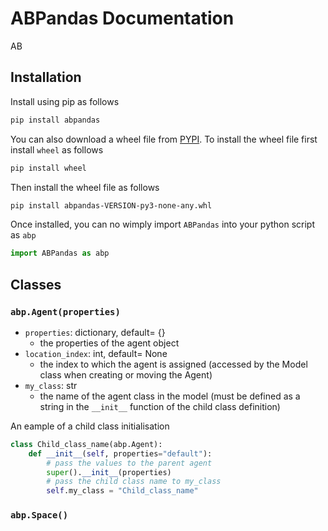 # ABPandas Documentation
AB
## Installation
Install using pip as follows
```bash
pip install abpandas
```
You can also download a wheel file from [PYPI](https://pypi.org/project/abpandas/#files). To install the wheel file first install `wheel` as follows
```bash
pip install wheel
```
Then install the wheel file as follows
```bash
pip install abpandas-VERSION-py3-none-any.whl
```
Once installed, you can no wimply import `ABPandas` into your python script as `abp`
```python
import ABPandas as abp
```

## Classes

### `abp.Agent(properties)`
- `properties`: dictionary, default= {}  
    - the properties of the agent object 
- `location_index`: int, default= None  
    - the index to which the agent is assigned (accessed by the Model class when creating or moving the Agent)
- `my_class`: str
    - the name of the agent class in the model (must be defined as a string in the `__init__` function of the child class definition)

An eample of a child class initialisation
```python
class Child_class_name(abp.Agent):
    def __init__(self, properties="default"):
        # pass the values to the parent agent
        super().__init__(properties)
        # pass the child class name to my_class 
        self.my_class = "Child_class_name"
```

### `abp.Space()`
